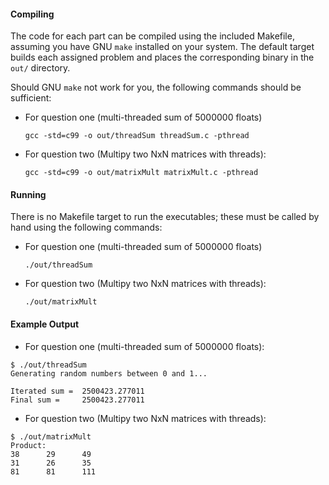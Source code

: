 #### Compiling
The code for each part can be compiled using the included Makefile, assuming
you have GNU `make` installed on your system.  The default target builds each
assigned problem and places the corresponding binary in the `out/` directory.

Should GNU `make` not work for you, the following commands should be sufficient:

* For question one (multi-threaded sum of 5000000 floats)

    `gcc -std=c99 -o out/threadSum threadSum.c -pthread`

* For question two (Multipy two NxN matrices with threads):

    `gcc -std=c99 -o out/matrixMult matrixMult.c -pthread`

#### Running
There is no Makefile target to run the executables; these must be called by
hand using the following commands:

* For question one (multi-threaded sum of 5000000 floats)

    `./out/threadSum`

* For question two (Multipy two NxN matrices with threads):

	`./out/matrixMult`

#### Example Output
* For question one (multi-threaded sum of 5000000 floats):

```text
$ ./out/threadSum
Generating random numbers between 0 and 1...

Iterated sum =  2500423.277011
Final sum =     2500423.277011
```

* For question two (Multipy two NxN matrices with threads):

```text
$ ./out/matrixMult
Product:
38      29      49
31      26      35
81      81      111

```
